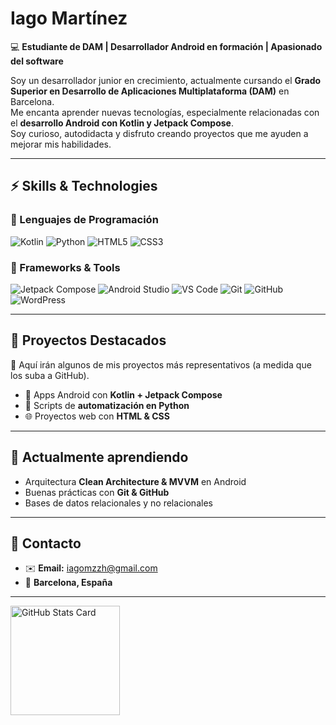#  Iago Martínez  

💻 **Estudiante de DAM | Desarrollador Android en formación | Apasionado del software**  

Soy un desarrollador junior en crecimiento, actualmente cursando el **Grado Superior en Desarrollo de Aplicaciones Multiplataforma (DAM)** en Barcelona.  
Me encanta aprender nuevas tecnologías, especialmente relacionadas con el **desarrollo Android con Kotlin y Jetpack Compose**.  
Soy curioso, autodidacta y disfruto creando proyectos que me ayuden a mejorar mis habilidades.  

---

## ⚡ Skills & Technologies  

### 🔹 Lenguajes de Programación  
![Kotlin](https://img.shields.io/badge/Kotlin-7F52FF?style=for-the-badge&logo=kotlin&logoColor=white)
![Python](https://img.shields.io/badge/Python-3776AB?style=for-the-badge&logo=python&logoColor=white)
![HTML5](https://img.shields.io/badge/HTML5-E34F26?style=for-the-badge&logo=html5&logoColor=white)
![CSS3](https://img.shields.io/badge/CSS3-1572B6?style=for-the-badge&logo=css3&logoColor=white)

### 🔹 Frameworks & Tools  
![Jetpack Compose](https://img.shields.io/badge/Jetpack%20Compose-4285F4?style=for-the-badge&logo=jetpackcompose&logoColor=white)
![Android Studio](https://img.shields.io/badge/Android%20Studio-3DDC84?style=for-the-badge&logo=androidstudio&logoColor=white)
![VS Code](https://img.shields.io/badge/VS%20Code-0078D4?style=for-the-badge&logo=visualstudiocode&logoColor=white)
![Git](https://img.shields.io/badge/Git-F05032?style=for-the-badge&logo=git&logoColor=white)
![GitHub](https://img.shields.io/badge/GitHub-181717?style=for-the-badge&logo=github&logoColor=white)
![WordPress](https://img.shields.io/badge/WordPress-21759B?style=for-the-badge&logo=wordpress&logoColor=white)

---

## 📂 Proyectos Destacados  

🚀 Aquí irán algunos de mis proyectos más representativos (a medida que los suba a GitHub).  
- 📱 Apps Android con **Kotlin + Jetpack Compose**  
- 🐍 Scripts de **automatización en Python**  
- 🌐 Proyectos web con **HTML & CSS**  

---

## 🌱 Actualmente aprendiendo  
- Arquitectura **Clean Architecture & MVVM** en Android  
- Buenas prácticas con **Git & GitHub**  
- Bases de datos relacionales y no relacionales  

---

## 🤝 Contacto  
- ✉️ **Email:** iagomzzh@gmail.com  
- 📍 **Barcelona, España**  

---


<picture>
  <source
    srcset="https://github-readme-stats.vercel.app/api?username=IagoMar&show_icons=true&bg_color=161b22&border_color=22222288&text_color=bbb"
    media="(prefers-color-scheme: dark)"
  />
  <source
    srcset="https://github-readme-stats.vercel.app/api?username=IagoMar&show_icons=true&bg_color=00000000&border_color=22222288&text_color=222"
    media="(prefers-color-scheme: light), (prefers-color-scheme: no-preference)"
  />
  <img height=175 align="center" src="https://github-readme-stats.vercel.app/api?username=picuu&show_icons=true&bg_color=00000000&border_color=22222288&text_color=bbb" alt="GitHub Stats Card" />
</picture>
